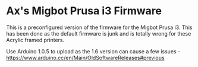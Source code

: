 # Ax's Migbot Prusa i3 Firmware
This is a preconfigured version of the firmware for the Migbot Prusa i3. This has been done as the default firmware is junk and is totally wrong for these Acrylic framed printers. 

Use Arduino 1.0.5 to upload as the 1.6 version can cause a few issues - https://www.arduino.cc/en/Main/OldSoftwareReleases#previous
